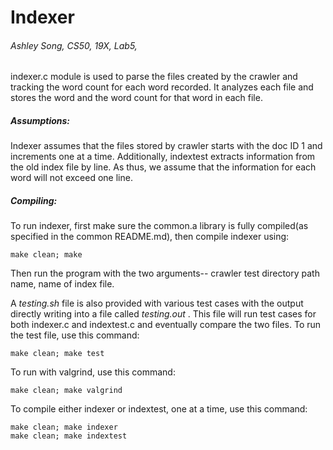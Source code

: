 # Indexer

###### Ashley Song, CS50, 19X, Lab5,



indexer.c module is used to parse the files created by the crawler and tracking the word count for each word recorded. It analyzes each file and stores the word and the word count for that word in each file.


##### Assumptions:
Indexer assumes that the files stored by crawler starts with the doc ID 1 and increments one at a time. Additionally, indextest extracts information from the old index file by line. As thus, we assume that the information for each word will not exceed one line.


##### Compiling:
To run indexer, first make sure the common.a library is fully compiled(as specified in the common README.md), then compile indexer using:
```
make clean; make
```
Then run the program with the two arguments-- crawler test directory path name, name of index file.

A _testing.sh_ file is also provided with various test cases with the output directly writing into a file called _testing.out_ . This file will run test cases for both indexer.c and indextest.c and eventually compare the two files. To run the test file, use this command:
```
make clean; make test
```


To run with valgrind, use this command:
```
make clean; make valgrind
```

To compile either indexer or indextest, one at a time, use this command:
```
make clean; make indexer
make clean; make indextest
```
